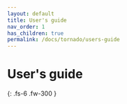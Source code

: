 ```yaml
---
layout: default
title: User's guide
nav_order: 1
has_children: true
permalink: /docs/tornado/users-guide
---
```


# User's guide

{: .fs-6 .fw-300 }